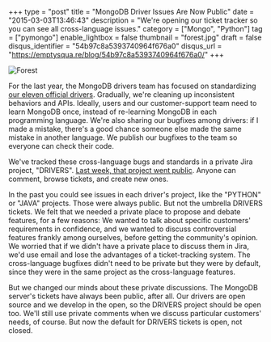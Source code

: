 +++
type = "post"
title = "MongoDB Driver Issues Are Now Public"
date = "2015-03-03T13:46:43"
description = "We're opening our ticket tracker so you can see all cross-language issues."
category = ["Mongo", "Python"]
tag = ["pymongo"]
enable_lightbox = false
thumbnail = "forest.jpg"
draft = false
disqus_identifier = "54b97c8a5393740964f676a0"
disqus_url = "https://emptysqua.re/blog/54b97c8a5393740964f676a0/"
+++

<p><img style="display:block; margin-left:auto; margin-right:auto;" src="forest.jpg" alt="Forest" title="Forest" /></p>
<p>For the last year, the MongoDB drivers team has focused on standardizing <a href="http://docs.mongodb.org/ecosystem/drivers/">our eleven official drivers</a>. Gradually, we're cleaning up inconsistent behaviors and APIs. Ideally, users and our customer-support team need to learn MongoDB once, instead of re-learning MongoDB in each programming language. We're also sharing our bugfixes among drivers: if I made a mistake, there's a good chance someone else made the same mistake in another language. We publish our bugfixes to the team so everyone can check their code.</p>
<p>We've tracked these cross-language bugs and standards in a private Jira project, "DRIVERS". <a href="https://jira.mongodb.org/browse/DRIVERS">Last week, that project went public</a>. Anyone can comment, browse tickets, and create new ones.</p>
<p>In the past you could see issues in each driver's project, like the "PYTHON" or "JAVA" projects. Those were always public. But not the umbrella DRIVERS tickets. We felt that we needed a private place to propose and debate features, for a few reasons: We wanted to talk about specific customers' requirements in confidence, and we wanted to discuss controversial features frankly among ourselves, before getting the community's opinion. We worried that if we didn't have a private place to discuss them in Jira, we'd use email and lose the advantages of a ticket-tracking system. The cross-language bugfixes didn't need to be private but they were by default, since they were in the same project as the cross-language features.</p>
<p>But we changed our minds about these private discussions. The MongoDB server's tickets have always been public, after all. Our drivers are open source and we develop in the open, so the DRIVERS project should be open too. We'll still use private comments when we discuss particular customers' needs, of course. But now the default for DRIVERS tickets is open, not closed.</p>
